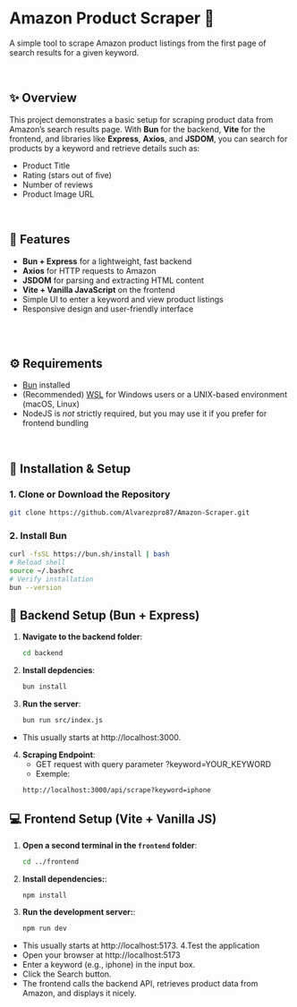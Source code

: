 # **Amazon Product Scraper** :shopping_cart:

A simple tool to scrape Amazon product listings from the first page of search results for a given keyword.

<br />

## :sparkles: **Overview**

This project demonstrates a basic setup for scraping product data from Amazon’s search results page. With **Bun** for the backend, **Vite** for the frontend, and libraries like **Express**, **Axios**, and **JSDOM**, you can search for products by a keyword and retrieve details such as:

- Product Title  
- Rating (stars out of five)  
- Number of reviews  
- Product Image URL  

<br />

## :rocket: **Features**

- **Bun + Express** for a lightweight, fast backend
- **Axios** for HTTP requests to Amazon
- **JSDOM** for parsing and extracting HTML content
- **Vite + Vanilla JavaScript** on the frontend
- Simple UI to enter a keyword and view product listings
- Responsive design and user-friendly interface

<br />


<br />

## :gear: **Requirements**

- [Bun](https://bun.sh/) installed
- (Recommended) [WSL](https://learn.microsoft.com/en-us/windows/wsl/install) for Windows users or a UNIX-based environment (macOS, Linux)
- NodeJS is _not_ strictly required, but you may use it if you prefer for frontend bundling

<br />

## :wrench: **Installation & Setup**

### **1. Clone or Download the Repository**
```bash
git clone https://github.com/Alvarezpro87/Amazon-Scraper.git
```
### **2. Install Bun**
```bash
curl -fsSL https://bun.sh/install | bash
# Reload shell
source ~/.bashrc
# Verify installation
bun --version
```
## :electric_plug: **Backend Setup (Bun + Express)**

1. **Navigate to the backend folder**:
   ```bash
   cd backend
   ```
2. **Install depdencies**:
   ```bash
   bun install
   ```
3. **Run the server**:
   ```bash
   bun run src/index.js

   ```
- This usually starts at http://localhost:3000.
4. **Scraping Endpoint**:
   - GET request with query parameter ?keyword=YOUR_KEYWORD
   - Exemple:
   ```bash
   http://localhost:3000/api/scrape?keyword=iphone

   ```
## :computer: **Frontend Setup (Vite + Vanilla JS)**

1. **Open a second terminal in the `frontend` folder**:
   ```bash
   cd ../frontend
   ```
2. **Install dependencies:**:
   ```bash
   npm install
   ```
3. **Run the development server:**:
   ```bash
   npm run dev
   ```
- This usually starts at http://localhost:5173.
4.Test the application
- Open your browser at http://localhost:5173
- Enter a keyword (e.g., iphone) in the input box.
- Click the Search button.
- The frontend calls the backend API, retrieves product data from Amazon, and displays it nicely.






